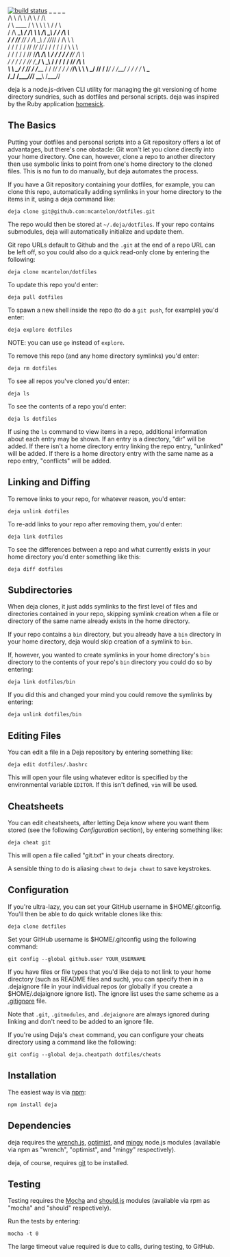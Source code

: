 [![build status](https://secure.travis-ci.org/mcantelon/node-deja.png)](http://travis-ci.org/mcantelon/node-deja)
           _            _                _        _          
          /\ \         /\ \             /\ \     / /\        
         /  \ \____   /  \ \            \ \ \   / /  \       
        / /\ \_____\ / /\ \ \           /\ \_\ / / /\ \      
       / / /\/___  // / /\ \_\         / /\/_// / /\ \ \     
      / / /   / / // /_/_ \/_/_       / / /  / / /  \ \ \    
     / / /   / / // /____/\  /\ \    / / /  / / /___/ /\ \   
    / / /   / / // /\____\/  \ \_\  / / /  / / /_____/ /\ \  
    \ \ \__/ / // / /______  / / /_/ / /  / /_________/\ \ \ 
     \ \___\/ // / /_______\/ / /__\/ /  / / /_       __\ \_\
      \/_____/ \/__________/\/_______/   \_\___\     /____/_/

deja is a node.js-driven CLI utility for managing the git versioning of home
directory sundries, such as dotfiles and personal scripts. deja was inspired by
the Ruby application [homesick](https://github.com/technicalpickles/homesick).

## The Basics

Putting your dotfiles and personal scripts into a Git repository offers a lot
of advantages, but there's one obstacle: Git won't let you clone directly into
your home directory. One can, however, clone a repo to another directory then
use symbolic links to point from one's home directory to the cloned files. This
is no fun to do manually, but deja automates the process.

If you have a Git repository containing your dotfiles, for example, you can
clone this repo, automatically adding symlinks in your home directory to the
items in it, using a deja command like:

    deja clone git@github.com:mcantelon/dotfiles.git

The repo would then be stored at `~/.deja/dotfiles`. If your repo contains
submodules, deja will automatically initialize and update them.

Git repo URLs default to Github and the `.git` at the end of a repo URL can be
left off, so you could also do a quick read-only clone by entering the
following:

    deja clone mcantelon/dotfiles

To update this repo you'd enter:

    deja pull dotfiles

To spawn a new shell inside the repo (to do a `git push`, for example) you'd
enter:

    deja explore dotfiles

NOTE: you can use `go` instead of `explore`.

To remove this repo (and any home directory symlinks) you'd enter:

    deja rm dotfiles

To see all repos you've cloned you'd enter:

    deja ls

To see the contents of a repo you'd enter:

    deja ls dotfiles

If using the `ls` command to view items in a repo, additional information
about each entry may be shown. If an entry is a directory, "dir" will be added.
If there isn't a home directory entry linking the repo entry, "unlinked" will
be added. If there is a home directory entry with the same name as a repo entry,
"conflicts" will be added.

## Linking and Diffing

To remove links to your repo, for whatever reason, you'd enter:

    deja unlink dotfiles

To re-add links to your repo after removing them, you'd enter:

    deja link dotfiles

To see the differences between a repo and what currently exists in your
home directory you'd enter something like this:

    deja diff dotfiles

## Subdirectories

When deja clones, it just adds symlinks to the first level of files and
directories contained in your repo, skipping symlink creation when a file
or directory of the same name already exists in the home directory.

If your repo contains a `bin` directory, but you already have a `bin` directory
in your home directory, deja would skip creation of a symlink to `bin`.

If, however, you wanted to create symlinks in your home directory's `bin`
directory to the contents of your repo's `bin` directory  you could do so by
entering:

    deja link dotfiles/bin

If you did this and changed your mind you could remove the symlinks by entering:

    deja unlink dotfiles/bin

## Editing Files

You can edit a file in a Deja repository by entering something like:

    deja edit dotfiles/.bashrc

This will open your file using whatever editor is specified by the
environmental variable `EDITOR`. If this isn't defined, `vim` will be used.

## Cheatsheets

You can edit cheatsheets, after letting Deja know where you want them stored
(see the following *Configuration* section), by entering something like:

    deja cheat git

This will open a file called "git.txt" in your cheats directory.

A sensible thing to do is aliasing `cheat` to `deja cheat` to save keystrokes.

## Configuration

If you're ultra-lazy, you can set your GitHub username in $HOME/.gitconfig.
You'll then be able to do quick writable  clones like this:

    deja clone dotfiles

Set your GitHub username is $HOME/.gitconfig using the following command:

    git config --global github.user YOUR_USERNAME

If you have files or file types that you'd like deja to not link to your home
directory (such as README files and such), you can specify then in a
.dejaignore file in your individual repos (or globally if you create
a $HOME/.dejaignore ignore list). The ignore list uses the same scheme as a
[.gitignore](http://help.github.com/git-ignore/) file.

Note that `.git`, `.gitmodules`, and `.dejaignore` are always ignored
during linking and don't need to be added to an ignore file.

If you're using Deja's `cheat` command, you can configure your cheats directory
using a command like the following:

    git config --global deja.cheatpath dotfiles/cheats

## Installation

The easiest way is via [npm](https://github.com/isaacs/npm):

    npm install deja

## Dependencies

deja requires the [wrench.js](https://github.com/ryanmcgrath/wrench-js),
[optimist](https://github.com/substack/node-optimist), and
[mingy](https://github.com/mcantelon/node-mingy) node.js modules
(available via npm as "wrench", "optimist", and "mingy" respectively).

deja, of course, requires [git](http://git-scm.com/) to be installed.

## Testing

Testing requires the [Mocha](http://visionmedia.github.com/mocha/)
and [should.js](https://github.com/visionmedia/should.js) modules (available
via rpm as "mocha" and "should" respectively).

Run the tests by entering:

    mocha -t 0

The large timeout value required is due to calls, during testing, to GitHub.
